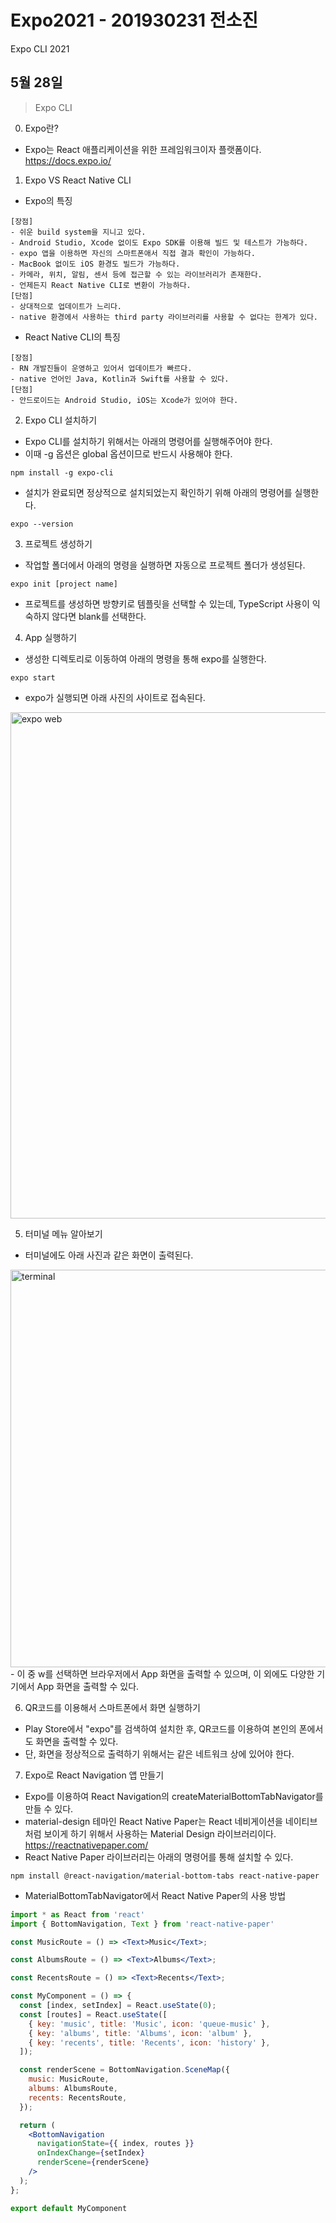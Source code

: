 # Expo2021 - 201930231 전소진
Expo CLI 2021

## 5월 28일
> Expo CLI
0. Expo란?
- Expo는 React 애플리케이션을 위한 프레임워크이자 플랫폼이다.<br>
https://docs.expo.io/

1. Expo VS React Native CLI
- Expo의 특징
```
[장점]
- 쉬운 build system을 지니고 있다.
- Android Studio, Xcode 없이도 Expo SDK를 이용해 빌드 및 테스트가 가능하다.
- expo 앱을 이용하면 자신의 스마트폰애서 직접 결과 확인이 가능하다.
- MacBook 없이도 iOS 환경도 빌드가 가능하다.
- 카메라, 위치, 알림, 센서 등에 접근할 수 있는 라이브러리가 존재한다.
- 언제든지 React Native CLI로 변환이 가능하다.
[단점]
- 상대적으로 업데이트가 느리다.
- native 환경에서 사용하는 third party 라이브러리를 사용할 수 없다는 한계가 있다.
```
- React Native CLI의 특징
```
[장점]
- RN 개발진들이 운영하고 있어서 업데이트가 빠르다.
- native 언어인 Java, Kotlin과 Swift를 사용할 수 있다.
[단점]
- 안드로이드는 Android Studio, iOS는 Xcode가 있어야 한다.
```

2. Expo CLI 설치하기
- Expo CLI를 설치하기 위해서는 아래의 명령어를 실행해주어야 한다.
- 이때 -g 옵션은 global 옵션이므로 반드시 사용해야 한다.
```
npm install -g expo-cli
```
- 설치가 완료되면 정상적으로 설치되었는지 확인하기 위해 아래의 명령어를 실행한다.
```
expo --version
```

3. 프로젝트 생성하기
- 작업할 폴더에서 아래의 명령을 실행하면 자동으로 프로젝트 폴더가 생성된다.
```
expo init [project name]
```
- 프로젝트를 생성하면 방향키로 템플릿을 선택할 수 있는데, TypeScript 사용이 익숙하지 않다면 blank를 선택한다.

4. App 실행하기
- 생성한 디렉토리로 이동하여 아래의 명령을 통해 expo를 실행한다.
```
expo start
```
- expo가 실행되면 아래 사진의 사이트로 접속된다.
<img width="810" alt="expo web" src="https://user-images.githubusercontent.com/62285642/120213622-60228c00-c26e-11eb-86d8-fadeb2029617.png">

5. 터미널 메뉴 알아보기
- 터미널에도 아래 사진과 같은 화면이 출력된다.
<img width="636" alt="terminal" src="https://user-images.githubusercontent.com/62285642/120213545-4b45f880-c26e-11eb-9061-2f9066847d3b.png">
- 이 중 w를 선택하면 브라우저에서 App 화면을 출력할 수 있으며, 이 외에도 다양한 기기에서 App 화면을 출력할 수 있다.

6. QR코드를 이용해서 스마트폰에서 화면 실행하기
- Play Store에서 "expo"를 검색하여 설치한 후, QR코드를 이용하여 본인의 폰에서도 화면을 출력할 수 있다.
- 단, 화면을 정상적으로 출력하기 위해서는 같은 네트워크 상에 있어야 한다.

7. Expo로 React Navigation 앱 만들기
- Expo를 이용하여 React Navigation의 createMaterialBottomTabNavigator를 만들 수 있다.
- material-design 테마인 React Native Paper는 React 네비게이션을 네이티브처럼 보이게 하기 위해서 사용하는 Material Design 라이브러리이다.<br>
https://reactnativepaper.com/
- React Native Paper 라이브러리는 아래의 명령어를 통해 설치할 수 있다.
```
npm install @react-navigation/material-bottom-tabs react-native-paper
```
- MaterialBottomTabNavigator에서 React Native Paper의 사용 방법
```jsx
import * as React from 'react'
import { BottomNavigation, Text } from 'react-native-paper'

const MusicRoute = () => <Text>Music</Text>;

const AlbumsRoute = () => <Text>Albums</Text>;

const RecentsRoute = () => <Text>Recents</Text>;

const MyComponent = () => {
  const [index, setIndex] = React.useState(0);
  const [routes] = React.useState([
    { key: 'music', title: 'Music', icon: 'queue-music' },
    { key: 'albums', title: 'Albums', icon: 'album' },
    { key: 'recents', title: 'Recents', icon: 'history' },
  ]);

  const renderScene = BottomNavigation.SceneMap({
    music: MusicRoute,
    albums: AlbumsRoute,
    recents: RecentsRoute,
  });

  return (
    <BottomNavigation
      navigationState={{ index, routes }}
      onIndexChange={setIndex}
      renderScene={renderScene}
    />
  );
};

export default MyComponent
```